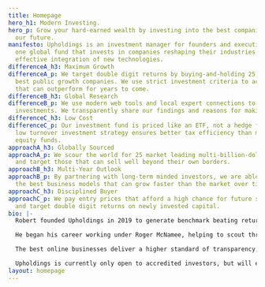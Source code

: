 ```yaml
---
title: Homepage
hero_h1: Modern Investing.
hero_p: Grow your hard-earned wealth by investing into the best companies building
  our future.
manifesto: Upholdings is an investment manager for founders and executives. We operate
  one global fund that invests in companies reshaping their industries through the
  effective integration of new technologies.
differenceA_h3: Maximum Growth
differenceA_p: We target double digit returns by buying-and-holding 25 of the world’s
  best public growth companies. We use strict investment criteria to acquire stocks
  that can outperform for years to come.
differenceB_h3: Global Research
differenceB_p: We use modern web tools and local expert connections to evaluate target
  investments. We transparently share our findings and reasons for making investments.
differenceC_h3: Low Cost
differenceC_p: Our investment fund is priced like an ETF, not a hedge fund. And our
  low turnover investment strategy ensures better tax efficiency than most traditional
  equity funds.
approachA_h3: Globally Sourced
approachA_p: We scour the world for 25 market leading multi-billion-dollar companies,
  and target those that can sell well beyond their own borders.
approachB_h3: Multi-Year Outlook
approachB_p: By partnering with long-term minded investors, we are able to select
  the best business models that can grow faster than the market over time.
approachC_h3: Disciplined Buyer
approachC_p: We pay entry prices that afford a high chance for future share appreciation,
  and target double digit returns on newly invested capital.
bio: |-
  Robert founded Upholdings in 2019 to generate benchmark beating returns for the next generation of investors.

  He began his career working under Roger McNamee, helping to scout through new opportunities created by the early rise of the internet. He then joined Everlane to help grow an online-first retailer into an internationally recognized brand.

  The best online businesses deliver a higher standard of transparency, quality, and price. Upholdings was borne out of the opportunity to do exactly that with investing.

  Upholdings is currently only open to accredited investors, but will eventually be widely accessible via a tax- and fee-efficient ETF.
layout: homepage
---
```


